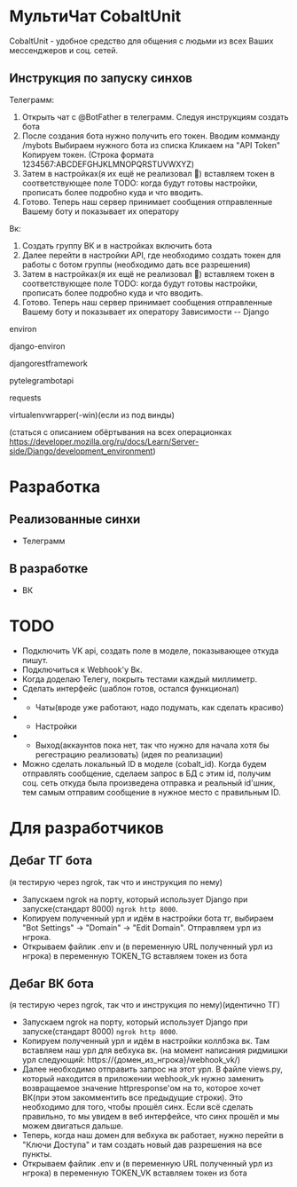 МультиЧат CobaltUnit
==
CobaltUnit - удобное средство для общения с людьми из всех Ваших мессенджеров и соц. сетей.

Инструкция по запуску синхов
--
Телеграмм:
1) Открыть чат с @BotFather в телеграмм. Следуя инструкциям создать бота
2) После создания бота нужно получить его токен.
Вводим комманду /mybots
Выбираем нужного бота из списка
Кликаем на "API Token"
Копируем токен. (Строка формата 1234567:ABCDEFGHJKLMNOPQRSTUVWXYZ)
3) Затем в настройках(я их ещё не реализовал 🥲) вставляем токен в соответствующее поле
TODO: когда будут готовы настройки, прописать более подробно куда и что вводить.
4) Готово. Теперь наш сервер принимает сообщения отправленные Вашему боту и показывает их оператору

Вк:
1) Создать группу ВК и в настройках включить бота
2) Далее перейти в настройки API, где необходимо создать токен для работы с ботом группы
(необходимо дать все разрешения)
3) Затем в настройках(я их ещё не реализовал 🥲) вставляем токен в соответствующее поле
TODO: когда будут готовы настройки, прописать более подробно куда и что вводить.
4) Готово. Теперь наш сервер принимает сообщения отправленные Вашему боту и показывает их оператору
Зависимости
--
Django

environ

django-environ

djangorestframework

pytelegrambotapi

requests

virtualenvwrapper(-win)(если из под винды)

(статься с описанием обёртывания на всех операционках https://developer.mozilla.org/ru/docs/Learn/Server-side/Django/development_environment)

Разработка
==
Реализованные синхи
--
- Телеграмм

В разработке
--
- ВК

TODO
==
- Подключить VK api, создать поле в моделе, показывающее откуда пишут.
- Подключиться к Webhook'у Вк.
- Когда доделаю Телегу, покрыть тестами каждый миллиметр.
- Сделать интерфейс (шаблон готов, остался функционал)
-   - Чаты(вроде уже работают, надо подумать, как сделать красиво)
-   - Настройки
-   - Выход(аккаунтов пока нет, так что нужно для начала хотя бы регестрацию реализовать)
(идея по реализации)
- Можно сделать локальный ID в моделе (cobalt_id). Когда будем отправлять сообщение, сделаем запрос в БД с этим id,
получим соц. сеть откуда была произведена отправка и реальный id'шник, тем самым отправим сообщение в нужное место
с правильным ID.

Для разработчиков
==
Дебаг ТГ бота
--
(я тестирую через ngrok, так что и инструкция по нему)
- Запускаем ngrok на порту, который использует Django при запуске(стандарт 8000) `ngrok http 8000`.
- Копируем полученный урл и идём в настройки бота тг, выбираем "Bot Settings" -> "Domain" -> "Edit Domain". Отправляем урл из нгрока.
- Открываем файлик .env и (в переменную URL полученный урл из нгрока) в переменную TOKEN_TG вставляем токен из бота

Дебаг ВК бота
--
(я тестирую через ngrok, так что и инструкция по нему)(идентично ТГ)
- Запускаем ngrok на порту, который использует Django при запуске(стандарт 8000) `ngrok http 8000`.
- Копируем полученный урл и идём в настройки коллбэка вк. Там вставляем наш урл для вебхука вк.
(на момент написания ридмишки урл следующий: https://{домен_из_нгрока}/webhook_vk/)
- Далее необходимо отправить запрос на этот урл. В файле views.py, который находится в приложении webhook_vk нужно заменить возвращаемое значение httpresponse'ом на то, которое хочет ВК(при этом закомментить все предыдущие строки). Это необходимо для того, чтобы прошёл синх. Если всё сделать правильно, то мы увидем в веб интерфейсе, что синх прошёл и мы можем двигаться дальше.
- Теперь, когда наш домен для вебхука вк работает, нужно перейти в "Ключи Доступа" и там создать новый дав разрешения на все пункты.
- Открываем файлик .env и (в переменную URL полученный урл из нгрока) в переменную TOKEN_VK вставляем токен из бота

